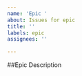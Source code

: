 ```yaml
---
name: 'Epic '
about: Issues for epic
title: ''
labels: epic
assignees: ''

---
```


##Epic Description
